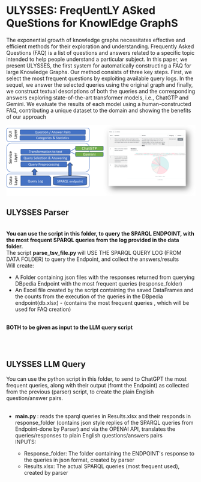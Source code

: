# ULYSSES: FreqUentLY ASked QueStions for KnowlEdge GraphS

The exponential growth of knowledge graphs necessitates effective and efficient methods for their exploration and understanding.
Frequently Asked Questions (FAQ) is a list of questions and answers
related to a specific topic intended to help people understand a particular subject. In this paper, we present ULYSSES, the first system
for automatically constructing a FAQ for large Knowledge Graphs. Our
method consists of three key steps. First, we select the most frequent
questions by exploiting available query logs. In the sequel, we answer the
selected queries using the original graph and finally, we construct textual
descriptions of both the queries and the corresponding answers exploring state-of-the-art transformer models, i.e., ChatGTP and Gemini. We
evaluate the results of each model using a human-constructed FAQ, contributing a unique dataset to the domain and showing the benefits of our
approach
 <p align="center">

</p>
<p align="center">
  <img src="https://github.com/giannisvassiliou/KGFaq/blob/main/ulisses.png"/>
</p>

## ULYSSES Parser
<b>
<br> You can use the script in this folder, to query the SPARQL ENDPOINT, with the most frequent SPARQL queries from the log provided in the data folder.
</b>
<br>
The script <b>parse_tsv_file.py </b> will USE THE SPARQL QUERY LOG (FROM DATA FOLDER) to query the Endpoint, and collect the answers/results
<br>
 Will create:
<br>
 <ul>
<li> A Folder containing json files with the responses returned from querying DBpedia Endpoint with the most 
 frequent queries (response_folder) </li>
<li> An Excel file created by the script containing the saved DataFrames and the counts from the execution of the 
queries in the DBpedia endpoint(db.xlsx) - (contains the most frequent queries , which will be used for FAQ creation)</li>

  </ul>
<br><b> BOTH to be given as input to the LLM query script
<br>
</b>


<br> <br>
## ULYSSES LLM Query
</b>
You can use the python script in this folder, to send to ChatGPT the most frequent queries, along with their output (fromt the Endpoint) as collected from the previous (parser) script, to create the 
plain English question/answer pairs.
</b>
<br>
<br>
<UL>

<Li> <b> main.py </b>: reads the sparql queries in Results.xlsx and their responds in response_folder (contains json style replies of the SPARQL queries from Endpoint-done by Parser)
           and via the OPENAI API, translates the queries/responses to plain English questions/answers pairs </Li>
   INPUTS:
   <UL>
<li>Response_folder: The folder containing the ENDPOINT's response to the queries in json format, created by parser</Li>
<li>Results.xlsx: The actual SPARQL queries (most frequent used), created by parser</li>

   </UL>
   </UL>


<br>

